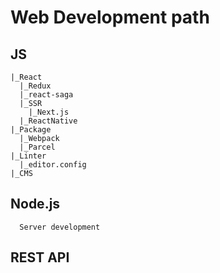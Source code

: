 # Web Development path

## JS

```
|_React
  |_Redux
  |_react-saga
  |_SSR
    |_Next.js
  |_ReactNative
|_Package
  |_Webpack
  |_Parcel
|_Linter
  |_editor.config
|_CMS
```

## Node.js

```
  Server development
```

## REST API
